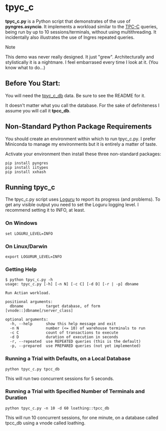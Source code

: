 # tpyc_c
**tpyc_c.py** is a Python script that demonstrates of the use of **pyngres.asyncio**. It implements a workload similar to the [TPC-C](https://www.tpc.org/tpc_documents_current_versions/pdf/tpc-c_v5.11.0.pdf) 
queries, being run by up to 10 sessions/terminals, without using multithreading. It incidentally also illustrates the use of Ingres repeated queries.
> [!NOTE]
> This demo was never really designed. It just "grew". Architecturally and stylistically it is a nightmare. I feel embarrased every time I look at it. (You know what to do...)

## Before You Start: 
You will need the [tpyc_c_db](https://github.com/quelgeek/tpyc_c_db) data. Be sure to see the README for it. 

It doesn't matter what you call the database. For the sake of definiteness I assume you will call it **tpcc_db**.

## Non-Standard Python Package Requirements
You should create an environment within which to run tpyc_c.py. I prefer Miniconda to manage my environments but it is entirely a matter of taste.

Activate your environment then install these three non-standard packages:

```
pip install pyngres
pip install iitypes
pip install xxhash
```

## Running tpyc_c
The tpyc_c.py script uses [Loguru](https://loguru.readthedocs.io/en/stable/) to report its progress (and problems). To get any visible output you need to set the Loguru logging level.
I recommend setting it to INFO, at least.
### On Windows
```
set LOGURU_LEVEL=INFO
```
### On Linux/Darwin
```
export LOGURUR_LEVEL=INFO
```
### Getting Help
```
$ python tpyc_c.py -h                                           
usage: tpyc_c.py [-h] [-n N] [-c C] [-d D] [-r | -p] dbname               
                                                                          
Run Actian workload.                                                      
                                                                          
positional arguments:                                                     
  dbname          target database, of form [vnode::]dbname[/server_class] 
                                                                          
optional arguments:                                                       
  -h, --help      show this help message and exit                         
  -n N            number (<= 10) of warehouse terminals to run            
  -c C            count of transactions to execute                        
  -d D            duration of execution in seconds                        
  -r, --repeated  use REPEATED queries (this is the default)              
  -p, --prepared  use PREPARED queries (not yet implemented)
```
### Running a Trial with Defaults, on a Local Database
```
python tpyc_c.py tpcc_db
```
This will run two concurrent sessions for 5 seconds.
### Running a Trial with Specified Number of Terminals and Duration
```
python tpyc_c.py -n 10 -d 60 loathing::tpcc_db
```
This will run 10 concurrent sessions, for one minute, on a database called tpcc_db using a vnode called loathing.
